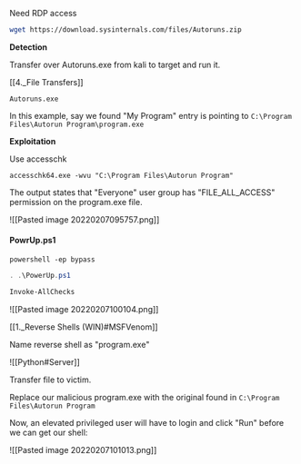 Need RDP access

```bash - kali
wget https://download.sysinternals.com/files/Autoruns.zip
```

**Detection**

Transfer over Autoruns.exe from kali to target and run it.

[[4._File Transfers]]

```command prompt - windows
Autoruns.exe
```

In this example, say we found "My Program" entry is pointing to `C:\Program Files\Autorun Program\program.exe`

**Exploitation**

Use accesschk

```command prompt - windows
accesschk64.exe -wvu "C:\Program Files\Autorun Program"
```


The output states that "Everyone" user group has "FILE_ALL_ACCESS" permission on the program.exe file.

![[Pasted image 20220207095757.png]]

#### PowrUp.ps1

```command prompt - windows
powershell -ep bypass
```

```powershell - windows
. .\PowerUp.ps1
```

```powershell - windows
Invoke-AllChecks
```

![[Pasted image 20220207100104.png]]

[[1._Reverse Shells (WIN)#MSFVenom]]

Name reverse shell as "program.exe"

![[Python#Server]]

Transfer file to victim.

Replace our malicious program.exe with the original found in `C:\Program Files\Autorun Program`

Now, an elevated privileged user will have to login and click "Run" before we can get our shell:

![[Pasted image 20220207101013.png]]

